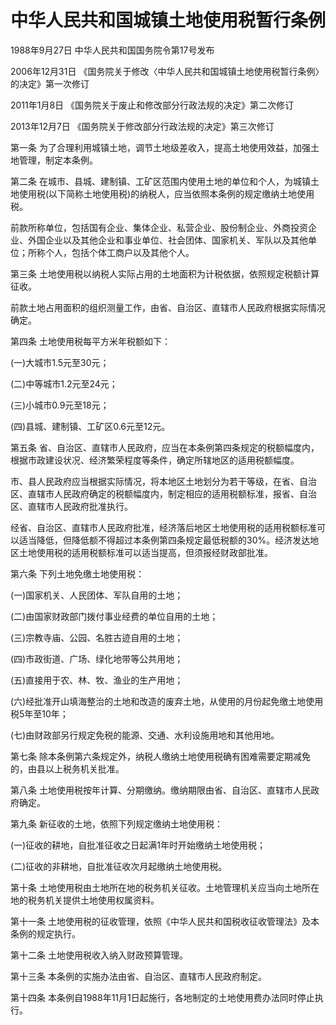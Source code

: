 # 中华人民共和国城镇土地使用税暂行条例

1988年9月27日 中华人民共和国国务院令第17号发布　

2006年12月31日 《国务院关于修改〈中华人民共和国城镇土地使用税暂行条例〉的决定》第一次修订　

2011年1月8日 《国务院关于废止和修改部分行政法规的决定》第二次修订　

2013年12月7日 《国务院关于修改部分行政法规的决定》第三次修订　

第一条 为了合理利用城镇土地，调节土地级差收入，提高土地使用效益，加强土地管理，制定本条例。

第二条 在城市、县城、建制镇、工矿区范围内使用土地的单位和个人，为城镇土地使用税(以下简称土地使用税)的纳税人，应当依照本条例的规定缴纳土地使用税。

前款所称单位，包括国有企业、集体企业、私营企业、股份制企业、外商投资企业、外国企业以及其他企业和事业单位、社会团体、国家机关、军队以及其他单位；所称个人，包括个体工商户以及其他个人。

第三条 土地使用税以纳税人实际占用的土地面积为计税依据，依照规定税额计算征收。

前款土地占用面积的组织测量工作，由省、自治区、直辖市人民政府根据实际情况确定。

第四条 土地使用税每平方米年税额如下：

(一)大城市1.5元至30元；

(二)中等城市1.2元至24元；

(三)小城市0.9元至18元；

(四)县城、建制镇、工矿区0.6元至12元。

第五条 省、自治区、直辖市人民政府，应当在本条例第四条规定的税额幅度内，根据市政建设状况、经济繁荣程度等条件，确定所辖地区的适用税额幅度。

市、县人民政府应当根据实际情况，将本地区土地划分为若干等级，在省、自治区、直辖市人民政府确定的税额幅度内，制定相应的适用税额标准，报省、自治区、直辖市人民政府批准执行。

经省、自治区、直辖市人民政府批准，经济落后地区土地使用税的适用税额标准可以适当降低，但降低额不得超过本条例第四条规定最低税额的30%。经济发达地区土地使用税的适用税额标准可以适当提高，但须报经财政部批准。

第六条 下列土地免缴土地使用税：

(一)国家机关、人民团体、军队自用的土地；

(二)由国家财政部门拨付事业经费的单位自用的土地；

(三)宗教寺庙、公园、名胜古迹自用的土地；

(四)市政街道、广场、绿化地带等公共用地；

(五)直接用于农、林、牧、渔业的生产用地；

(六)经批准开山填海整治的土地和改造的废弃土地，从使用的月份起免缴土地使用税5年至10年；

(七)由财政部另行规定免税的能源、交通、水利设施用地和其他用地。

第七条 除本条例第六条规定外，纳税人缴纳土地使用税确有困难需要定期减免的，由县以上税务机关批准。

第八条 土地使用税按年计算、分期缴纳。缴纳期限由省、自治区、直辖市人民政府确定。

第九条 新征收的土地，依照下列规定缴纳土地使用税：

(一)征收的耕地，自批准征收之日起满1年时开始缴纳土地使用税；

(二)征收的非耕地，自批准征收次月起缴纳土地使用税。

第十条 土地使用税由土地所在地的税务机关征收。土地管理机关应当向土地所在地的税务机关提供土地使用权属资料。

第十一条 土地使用税的征收管理，依照《中华人民共和国税收征收管理法》及本条例的规定执行。

第十二条 土地使用税收入纳入财政预算管理。

第十三条 本条例的实施办法由省、自治区、直辖市人民政府制定。

第十四条 本条例自1988年11月1日起施行，各地制定的土地使用费办法同时停止执行。
